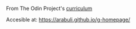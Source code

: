 From The Odin Project's [curriculum](http://www.theodinproject.com/courses/web-development-101/lessons/html-css)

Accesible at: https://arabuli.github.io/g-homepage/
